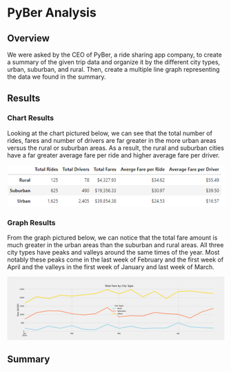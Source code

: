 # PyBer Analysis

## Overview

We were asked by the CEO of PyBer, a ride sharing app company, to create a summary of the given trip data and organize it by the different city types, urban, suburban, and rural. Then, create a multiple line graph representing the data we found in the summary.

## Results

### Chart Results

Looking at the chart pictured below, we can see that the total number of rides, fares and number of drivers are far greater in the more urban areas versus the rural or suburban areas.  As a result, the rural and suburban cities have a far greater average fare per ride and higher average fare per driver.

![alt text](https://github.com/tmidcalf/PyBer_Analysis/blob/main/analysis/PyBer_chart_summary.png?raw=true)

### Graph Results

From the graph pictured below, we can notice that the total fare amount is much greater in the urban areas than the suburban and rural areas. All three city types have peaks and valleys around the same times of the year. Most notably these peaks come in the last week of February and the first week of April and the valleys in the first week of January and last week of March.

![alt text](https://github.com/tmidcalf/PyBer_Analysis/blob/main/analysis/PyBer_fare_summary.png?raw=true)

## Summary
